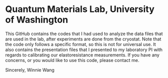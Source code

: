 # Quantum Materials Lab, University of Washington
This GitHub contains the codes that I had used to analyze the data files that are used in the lab, after experiments are done from the cryostat. Note that the code only follows a specific format, so this is not for universal use. It also contains the presentation files that I presented to my laboratory PI with regards to calibrating our elastoresistance measurements. If you have any concerns, or you would like to use this code, please contact me.

Sincerely, Winnie Wang
